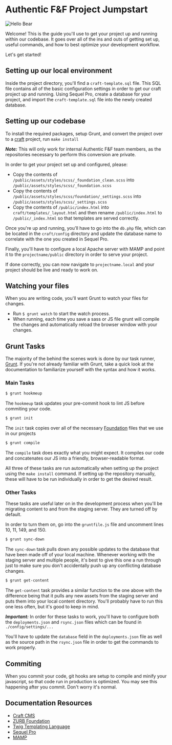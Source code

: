 # Authentic F&F Project Jumpstart

![Hello Bear](https://media.giphy.com/media/LBp3nxFfLFddu/giphy.gif)

Welcome! This is the guide you'll use to get your project up and running within our codebase. It goes over all of the ins and outs of getting set up, useful commands, and how to best optimize your development workflow.

Let's get started!

## Setting up our local environment  
Inside the project directory, you'll find a `craft-template.sql` file. This SQL
file contains all of the basic configuration settings in order to get our craft
project up and running. Using Sequel Pro, create a database for your project,
and import the `craft-template.sql` file into the newly created database.  

## Setting up our codebase

To install the required packages, setup Grunt, and convert the project over to a [craft](https://craftcms.com/) project, run `make install`

_**Note:**_ This will only work for internal Authentic F&F team members, as the repositories necessary to perform this conversion are private.

In order to get your project set up and configured, please:
* Copy the contents of ```/public/assets/styles/scss/_foundation_clean.scss``` into ```/public/assets/styles/scss/_foundation.scss```
* Copy the contents of ```/public/assets/styles/scss/foundation/_settings.scss``` into ```/public/assets/styles/scss/_settings.scss```
* Copy the contents of ```/public/index.html``` into ```craft/templates/_layout.html``` and then rename ```/public/index.html``` to ```/public/_index.html``` so that templates are served correctly. 

Once you're up and running, you'll have to go into the `db.php` file, which can be located in the `craft/config` directory and update the database name to correlate with the one you created in Sequel Pro.

Finally, you'll have to configure a local Apache server with MAMP and point it
to the ```projectname/public``` directory in order to serve your project.  

If done correctly, you can now navigate to ```projectname.local``` and your
project should be live and ready to work on.

## Watching your files

When you are writing code, you'll want Grunt to watch your files for changes.

* Run `$ grunt watch` to start the watch process.
* When running, each time you save a sass or JS file grunt will compile the changes and automatically reload the browser window with your changes.

## Grunt Tasks  
The majority of the behind the scenes work is done by our task runner, [Grunt](http://gruntjs.com/). If you're not already familiar with Grunt, take a quick look at the documentation to familiarize yourself with the syntax and how it works.

### Main Tasks  
```sh
$ grunt hookmeup
```
The `hookmeup` task updates your pre-commit hook to lint JS before commiting your code.

```sh
$ grunt init
```
The `init` task copies over all of the necessary [Foundation](http://foundation.zurb.com/) files that we use in our projects

```sh
$ grunt compile
```
The `compile` task does exactly what you might expect. It compiles our code and concatenates our JS into a friendly, browser-readable format.  

All three of these tasks are run automatically when setting up the project using the `make install` command. If setting up the repository manually, these will have to be run individually in order to get the desired result.

### Other Tasks  
These tasks are useful later on in the development process when you'll be migrating content to and from the staging server. They are turned off by default.  

In order to turn them on, go into the `gruntfile.js` file and uncomment lines 10, 11, 149, and 150.

```sh
$ grunt sync-down
```
The `sync-down` task pulls down any possible updates to the database that have been made off of your local machine. Whenever working with the staging server and multiple people, it's best to give this one a run through just to make sure you don't accidentally push up any conflicting database changes.

```sh
$ grunt get-content
```
The `get-content` task provides a similar function to the one above with the difference being that it pulls any new assets from the staging server and puts them into your local content directory. You'll probably have to run this one less often, but it's good to keep in mind.

_**Important:**_ In order for these tasks to work, you'll have to configure both the `deployments.json` and `rsync.json` files which can be found in `./config/settings/...`

You'll have to update the `database` field in the `deployments.json` file as well as the source path in the `rsync.json` file in order to get the commands to work properly.

## Commiting

When you commit your code, git hooks are setup to compile and minify your javascript, so that code run in production is optimized. You may see this happening after you commit. Don't worry it's normal.

## Documentation Resources 
* [Craft CMS](https://craftcms.com/docs/introduction)
* [ZURB Foundation](http://foundation.zurb.com/sites/docs/v/5.5.3/)
* [Twig Templating Language](http://twig.sensiolabs.org/documentation)
* [Sequel Pro](http://www.sequelpro.com/docs/category/getting-connected)
* [MAMP](https://www.mamp.info/en/documentation/)
